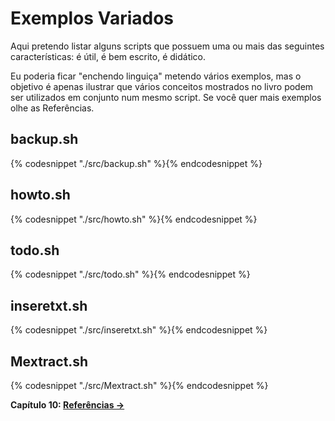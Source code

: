 # Exemplos Variados

Aqui pretendo listar alguns scripts que possuem uma ou mais das seguintes
características: é útil, é bem escrito, é didático.

Eu poderia ficar "enchendo linguiça" metendo vários exemplos, mas o objetivo
é apenas ilustrar que vários conceitos mostrados no livro podem ser utilizados
em conjunto num mesmo script. Se você quer mais
exemplos olhe as Referências.

## backup.sh

{% codesnippet "./src/backup.sh" %}{% endcodesnippet %}


## howto.sh

{% codesnippet "./src/howto.sh" %}{% endcodesnippet %}


## todo.sh

{% codesnippet "./src/todo.sh" %}{% endcodesnippet %}


## inseretxt.sh

{% codesnippet "./src/inseretxt.sh" %}{% endcodesnippet %}


## Mextract.sh

{% codesnippet "./src/Mextract.sh" %}{% endcodesnippet %}

**Capítulo 10: [Referências →](https://github.com/redmanndotsh/bashscripting/tree/master/chapter-10)**
